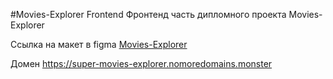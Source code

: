 #Movies-Explorer Frontend
Фронтенд часть дипломного проекта Movies-Explorer

Ссылка на макет в figma [Movies-Explorer](https://www.figma.com/proto/VocvMasrrNJdjp78eIqEYh/Diploma-(Copy)?node-id=932%3A2618)

Домен https://super-movies-explorer.nomoredomains.monster

